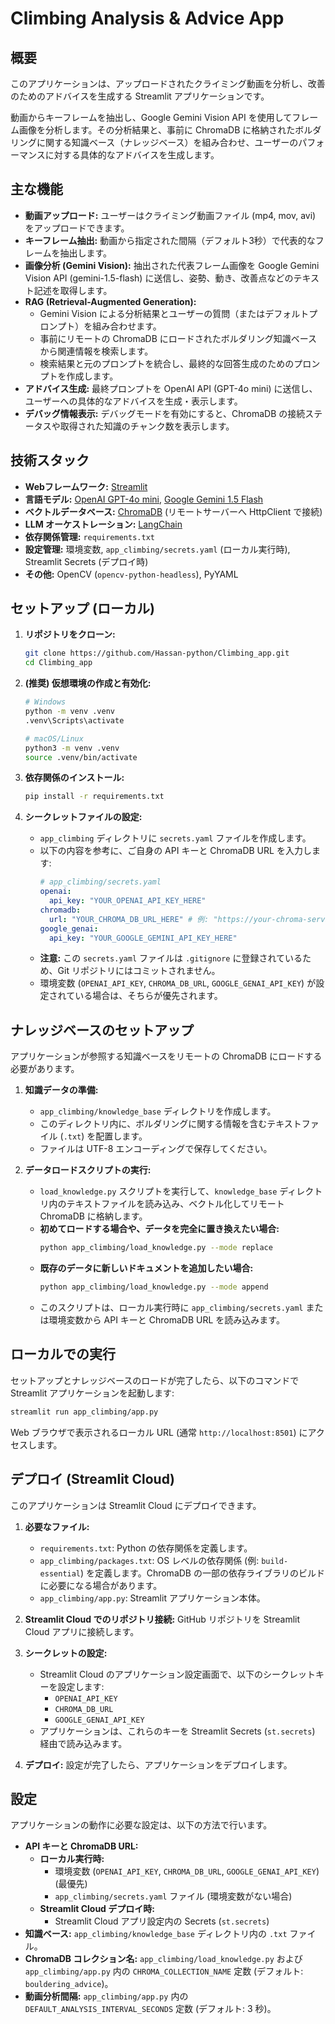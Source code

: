 # Climbing Analysis & Advice App

## 概要

このアプリケーションは、アップロードされたクライミング動画を分析し、改善のためのアドバイスを生成する Streamlit アプリケーションです。

動画からキーフレームを抽出し、Google Gemini Vision API を使用してフレーム画像を分析します。その分析結果と、事前に ChromaDB に格納されたボルダリングに関する知識ベース（ナレッジベース）を組み合わせ、ユーザーのパフォーマンスに対する具体的なアドバイスを生成します。

## 主な機能

*   **動画アップロード:** ユーザーはクライミング動画ファイル (mp4, mov, avi) をアップロードできます。
*   **キーフレーム抽出:** 動画から指定された間隔（デフォルト3秒）で代表的なフレームを抽出します。
*   **画像分析 (Gemini Vision):** 抽出された代表フレーム画像を Google Gemini Vision API (gemini-1.5-flash) に送信し、姿勢、動き、改善点などのテキスト記述を取得します。
*   **RAG (Retrieval-Augmented Generation):**
    *   Gemini Vision による分析結果とユーザーの質問（またはデフォルトプロンプト）を組み合わせます。
    *   事前にリモートの ChromaDB にロードされたボルダリング知識ベースから関連情報を検索します。
    *   検索結果と元のプロンプトを統合し、最終的な回答生成のためのプロンプトを作成します。
*   **アドバイス生成:** 最終プロンプトを OpenAI API (GPT-4o mini) に送信し、ユーザーへの具体的なアドバイスを生成・表示します。
*   **デバッグ情報表示:** デバッグモードを有効にすると、ChromaDB の接続ステータスや取得された知識のチャンク数を表示します。

## 技術スタック

*   **Webフレームワーク:** [Streamlit](https://streamlit.io/)
*   **言語モデル:** [OpenAI GPT-4o mini](https://openai.com/), [Google Gemini 1.5 Flash](https://ai.google.dev/)
*   **ベクトルデータベース:** [ChromaDB](https://www.trychroma.com/) (リモートサーバーへ HttpClient で接続)
*   **LLM オーケストレーション:** [LangChain](https://www.langchain.com/)
*   **依存関係管理:** `requirements.txt`
*   **設定管理:** 環境変数, `app_climbing/secrets.yaml` (ローカル実行時), Streamlit Secrets (デプロイ時)
*   **その他:** OpenCV (`opencv-python-headless`), PyYAML

## セットアップ (ローカル)

1.  **リポジトリをクローン:**
    ```bash
    git clone https://github.com/Hassan-python/Climbing_app.git
    cd Climbing_app
    ```

2.  **(推奨) 仮想環境の作成と有効化:**
    ```bash
    # Windows
    python -m venv .venv
    .venv\Scripts\activate

    # macOS/Linux
    python3 -m venv .venv
    source .venv/bin/activate
    ```

3.  **依存関係のインストール:**
    ```bash
    pip install -r requirements.txt
    ```

4.  **シークレットファイルの設定:**
    *   `app_climbing` ディレクトリに `secrets.yaml` ファイルを作成します。
    *   以下の内容を参考に、ご自身の API キーと ChromaDB URL を入力します:
        ```yaml
        # app_climbing/secrets.yaml
        openai:
          api_key: "YOUR_OPENAI_API_KEY_HERE"
        chromadb:
          url: "YOUR_CHROMA_DB_URL_HERE" # 例: "https://your-chroma-service-url.run.app"
        google_genai:
          api_key: "YOUR_GOOGLE_GEMINI_API_KEY_HERE"
        ```
    *   **注意:** この `secrets.yaml` ファイルは `.gitignore` に登録されているため、Git リポジトリにはコミットされません。
    *   環境変数 (`OPENAI_API_KEY`, `CHROMA_DB_URL`, `GOOGLE_GENAI_API_KEY`) が設定されている場合は、そちらが優先されます。

## ナレッジベースのセットアップ

アプリケーションが参照する知識ベースをリモートの ChromaDB にロードする必要があります。

1.  **知識データの準備:**
    *   `app_climbing/knowledge_base` ディレクトリを作成します。
    *   このディレクトリ内に、ボルダリングに関する情報を含むテキストファイル (`.txt`) を配置します。
    *   ファイルは UTF-8 エンコーディングで保存してください。

2.  **データロードスクリプトの実行:**
    *   `load_knowledge.py` スクリプトを実行して、`knowledge_base` ディレクトリ内のテキストファイルを読み込み、ベクトル化してリモート ChromaDB に格納します。
    *   **初めてロードする場合や、データを完全に置き換えたい場合:**
        ```bash
        python app_climbing/load_knowledge.py --mode replace
        ```
    *   **既存のデータに新しいドキュメントを追加したい場合:**
        ```bash
        python app_climbing/load_knowledge.py --mode append
        ```
    *   このスクリプトは、ローカル実行時に `app_climbing/secrets.yaml` または環境変数から API キーと ChromaDB URL を読み込みます。

## ローカルでの実行

セットアップとナレッジベースのロードが完了したら、以下のコマンドで Streamlit アプリケーションを起動します:

```bash
streamlit run app_climbing/app.py
```

Web ブラウザで表示されるローカル URL (通常 `http://localhost:8501`) にアクセスします。

## デプロイ (Streamlit Cloud)

このアプリケーションは Streamlit Cloud にデプロイできます。

1.  **必要なファイル:**
    *   `requirements.txt`: Python の依存関係を定義します。
    *   `app_climbing/packages.txt`: OS レベルの依存関係 (例: `build-essential`) を定義します。ChromaDB の一部の依存ライブラリのビルドに必要になる場合があります。
    *   `app_climbing/app.py`: Streamlit アプリケーション本体。

2.  **Streamlit Cloud でのリポジトリ接続:** GitHub リポジトリを Streamlit Cloud アプリに接続します。

3.  **シークレットの設定:**
    *   Streamlit Cloud のアプリケーション設定画面で、以下のシークレットキーを設定します:
        *   `OPENAI_API_KEY`
        *   `CHROMA_DB_URL`
        *   `GOOGLE_GENAI_API_KEY`
    *   アプリケーションは、これらのキーを Streamlit Secrets (`st.secrets`) 経由で読み込みます。

4.  **デプロイ:** 設定が完了したら、アプリケーションをデプロイします。

## 設定

アプリケーションの動作に必要な設定は、以下の方法で行います。

*   **API キーと ChromaDB URL:**
    *   **ローカル実行時:**
        *   環境変数 (`OPENAI_API_KEY`, `CHROMA_DB_URL`, `GOOGLE_GENAI_API_KEY`) (最優先)
        *   `app_climbing/secrets.yaml` ファイル (環境変数がない場合)
    *   **Streamlit Cloud デプロイ時:**
        *   Streamlit Cloud アプリ設定内の Secrets (`st.secrets`)
*   **知識ベース:** `app_climbing/knowledge_base` ディレクトリ内の `.txt` ファイル。
*   **ChromaDB コレクション名:** `app_climbing/load_knowledge.py` および `app_climbing/app.py` 内の `CHROMA_COLLECTION_NAME` 定数 (デフォルト: `bouldering_advice`)。
*   **動画分析間隔:** `app_climbing/app.py` 内の `DEFAULT_ANALYSIS_INTERVAL_SECONDS` 定数 (デフォルト: 3 秒)。 